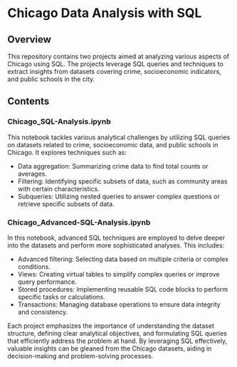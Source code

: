 # Chicago Data Analysis with SQL

## Overview

This repository contains two projects aimed at analyzing various aspects of Chicago using SQL. The projects leverage SQL queries and techniques to extract insights from datasets covering crime, socioeconomic indicators, and public schools in the city.

## Contents

### Chicago_SQL-Analysis.ipynb

This notebook tackles various analytical challenges by utilizing SQL queries on datasets related to crime, socioeconomic data, and public schools in Chicago. It explores techniques such as:

- Data aggregation: Summarizing crime data to find total counts or averages.
- Filtering: Identifying specific subsets of data, such as community areas with certain characteristics.
- Subqueries: Utilizing nested queries to answer complex questions or retrieve specific subsets of data.

### Chicago_Advanced-SQL-Analysis.ipynb

In this notebook, advanced SQL techniques are employed to delve deeper into the datasets and perform more sophisticated analyses. This includes:

- Advanced filtering: Selecting data based on multiple criteria or complex conditions.
- Views: Creating virtual tables to simplify complex queries or improve query performance.
- Stored procedures: Implementing reusable SQL code blocks to perform specific tasks or calculations.
- Transactions: Managing database operations to ensure data integrity and consistency.

Each project emphasizes the importance of understanding the dataset structure, defining clear analytical objectives, and formulating SQL queries that efficiently address the problem at hand. By leveraging SQL effectively, valuable insights can be gleaned from the Chicago datasets, aiding in decision-making and problem-solving processes.
